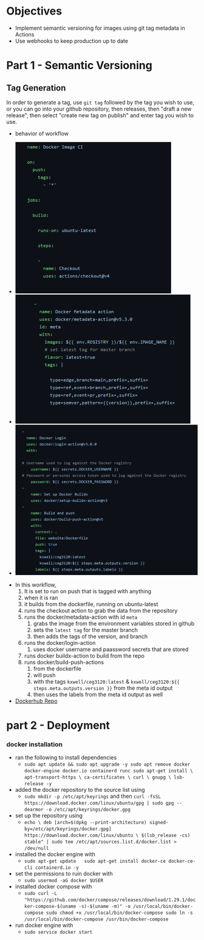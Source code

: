 # Objectives
* Implement semantic versioning for images using git tag metadata in Actions
* Use webhooks to keep production up to date
# Part 1 - Semantic Versioning
## Tag Generation
In order to generate a tag, use `git tag` followed by the tag you wish to use, or you can go into your github repository, then releases, then "draft a new release", then select "create new tag on publish" and enter tag you wish to use.
* behavior of workflow

- ![docker image file1](https://github.com/WSU-kduncan/f23cicd-mkieselhorst/blob/main/docker1.png)
- ![docker image file2](https://github.com/WSU-kduncan/f23cicd-mkieselhorst/blob/main/docker2.png)
- ![docker image file3](https://github.com/WSU-kduncan/f23cicd-mkieselhorst/blob/main/docker3.png)
* In this workflow,
  1. It is set to run on push that is tagged with anything
  2. when it is ran
    1. it builds from the dockerfile, running on ubuntu-latest
    2. runs the checkout action to grab the data from the repository
    3. runs the docker/metadata-action with id `meta`
       1. grabs the image from the environment variables stored in github
       2. sets the `latest tag` for the master branch
       3. then adds the tags of the version, and branch
    4. runs the docker/login-action
       1. uses docker username and paassword secrets that are stored
    5. runs docker buildx-action to build from the repo
    6. runs docker/build-push-actions
       1. from the dockerfile
       2. will push
       3. with the tags `kxwell/ceg3120:latest` & `kxwell/ceg3120:${{ steps.meta.outputs.version }}` from the meta id output
       4. then uses the labels from the meta id output as well
* [Dockerhub Repo](https://hub.docker.com/r/kxwell/ceg3120/tags)

# part 2 - Deployment
### docker installation
*  ran the following to install dependencies
      *  `sudo apt update && sudo apt upgrade -y
sudo apt remove docker docker-engine docker.io containerd runc
    sudo apt-get install \
        apt-transport-https \
        ca-certificates \
        curl \
        gnupg \
        lsb-release -y`
*  added the docker repository to the source list using
      *  `sudo mkdir -p /etc/apt/keyrings` and then `curl -fsSL https://download.docker.com/linux/ubuntu/gpg | sudo gpg --dearmor -o /etc/apt/keyrings/docker.gpg`
*  set up the repository using
      *  `echo \ deb [arch=$(dpkg --print-architecture) signed-by=/etc/apt/keyrings/docker.gpg] https://download.docker.com/linux/ubuntu \ $(lsb_release -cs) stable" | sudo tee /etc/apt/sources.list.d/docker.list > /dev/null`
*  installed the docker engine with
      *  `sudo apt-get update	sudo apt-get install docker-ce docker-ce-cli containerd.io -y`
*  set the permissions to ruin docker with
      *  `sudo usermod -aG docker $USER`
*  installed docker compose with
      *  `sudo curl -L "https://github.com/docker/compose/releases/download/1.29.1/docker-compose-$(uname -s)-$(uname -m)" -o /usr/local/bin/docker-compose sudo chmod +x /usr/local/bin/docker-compose sudo ln -s /usr/local/bin/docker-compose /usr/bin/docker-compose`
*  run docker engine with
      *  `sudo service docker start`
